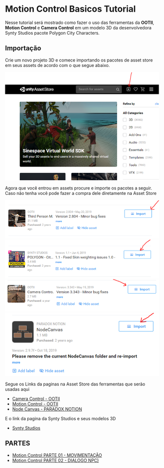 
# Motion Control Basicos Tutorial

Nesse tutorial será mostrado como fazer o uso das ferramentas da **OOTII**, **Motion Control** e **Camera Control**  em um modelo 3D da  desenvolvedora Synty Studios pacote Polygon City Characters.

## Importação
Crie um novo projeto 3D e comece importando os pacotes de asset store em seus assets de acordo com o que  segue abaixo.

![Image of Motion Controll Tutorial](https://raw.githubusercontent.com/feldavol/unity_tutorials/master/motion_control_polygon/images/part01/01.PNG)

Agora que você entrou em assets procure e importe os pacotes a seguir. Caso não tenha você pode fazer a compra dele diretamente na Asset Store

![Image of Motion Controll Tutorial](https://raw.githubusercontent.com/feldavol/unity_tutorials/master/motion_control_polygon/images/part01/02.PNG)
![Image of Motion Controll Tutorial](https://raw.githubusercontent.com/feldavol/unity_tutorials/master/motion_control_polygon/images/part01/03.PNG)
![Image of Motion Controll Tutorial](https://raw.githubusercontent.com/feldavol/unity_tutorials/master/motion_control_polygon/images/part01/04.PNG)
![Image of Motion Controll Tutorial](https://raw.githubusercontent.com/feldavol/unity_tutorials/master/motion_control_polygon/images/part02/01.PNG)

Segue os Links da paginas na Asset Store das ferramentas que serão usadas aqui 

* [Camera Control - OOTII](https://assetstore.unity.com/packages/tools/camera/camera-controller-13768)
* [Motion Control - OOTII](https://assetstore.unity.com/packages/templates/systems/third-person-motion-controller-15672)
* [Node Canvas - PARADOX NOTION](https://assetstore.unity.com/packages/tools/visual-scripting/nodecanvas-14914)

E o link da pagina da Synty Studios e seus modelos 3D

* [Synty Studios](https://assetstore.unity.com/packages/essentials/tutorial-projects/vr-samples-51519?q=Synty%20Studios&orderBy=0)


## PARTES

* [Motion Control PARTE 01 - MOVIMENTAÇÃO](https://github.com/feldavol/unity_tutorials/tree/master/motion_control_polygon/part01)
* [Motion Control PARTE 02 - DIALOGO NPC)](https://github.com/feldavol/unity_tutorials/tree/master/motion_control_polygon/part02)

